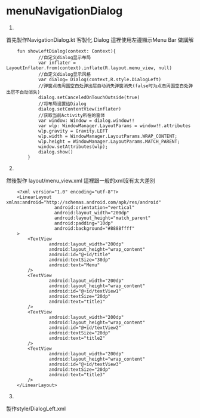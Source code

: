 # menuNavigationDialog
1.
首先製作NavigationDialog.kt 客製化 Dialog
這裡使用左邊顯示Menu Bar 做講解

        fun showLeftDialog(context: Context){
                //自定义dialog显示布局
                var inflater = LayoutInflater.from(context).inflate(R.layout.menu_view, null)
                //自定义dialog显示风格
                var dialog= Dialog(context,R.style.DialogLeft)
                //弹窗点击周围空白处弹出层自动消失弹窗消失(false时为点击周围空白处弹出层不自动消失)
                dialog.setCanceledOnTouchOutside(true)
                //将布局设置给Dialog
                dialog.setContentView(inflater)
                //获取当前Activity所在的窗体
                var window: Window = dialog.window!!
                var wlp: WindowManager.LayoutParams = window!!.attributes
                wlp.gravity = Gravity.LEFT
                wlp.width = WindowManager.LayoutParams.WRAP_CONTENT;
                wlp.height = WindowManager.LayoutParams.MATCH_PARENT;
                window.setAttributes(wlp);
                dialog.show()
            }
2.
然後製作 layout/menu_view.xml  這裡跟一般的xml沒有太大差別

        <?xml version="1.0" encoding="utf-8"?>
        <LinearLayout xmlns:android="http://schemas.android.com/apk/res/android"
                      android:orientation="vertical"
                      android:layout_width="200dp"
                      android:layout_height="match_parent"
                      android:padding="10dp"
                      android:background="#8888ffff"
        >
            <TextView
                    android:layout_width="200dp"
                    android:layout_height="wrap_content"
                    android:id="@+id/title"
                    android:textSize="30dp"
                    android:text="Menu"
            />
            <TextView
                    android:layout_width="200dp"
                    android:layout_height="wrap_content"
                    android:id="@+id/textView1"
                    android:textSize="20dp"
                    android:text="title1"
            />
            <TextView
                    android:layout_width="200dp"
                    android:layout_height="wrap_content"
                    android:id="@+id/textView2"
                    android:textSize="20dp"
                    android:text="title2"
            />
            <TextView
                    android:layout_width="200dp"
                    android:layout_height="wrap_content"
                    android:id="@+id/textView3"
                    android:textSize="20dp"
                    android:text="title3"
            />
        </LinearLayout>
3.
製作style/DialogLeft.xml
        <!--位于左侧dialog的风格-->
            <style name="DialogLeft" parent="@android:style/Theme.Dialog">
                <!-- 背景透明 -->
                <item name="android:windowBackground">@android:color/transparent</item>
                <item name="android:windowContentOverlay">@null</item>
                <!-- 浮于Activity之上 -->
                <item name="android:windowIsFloating">true</item>
                <!-- 边框 -->
                <item name="android:windowFrame">@null</item>
                <!-- Dialog以外的区域模糊效果 -->
                <item name="android:backgroundDimEnabled">true</item>
                <!-- 无标题 -->
                <item name="android:windowNoTitle">true</item>
                <!-- 半透明 -->
                <item name="android:windowIsTranslucent">true</item>
                <!--点击dialog以外区域关闭弹窗-->
                <item name="android:windowCloseOnTouchOutside">true</item>

                <!-- Dialog进入及退出动画 -->
                <item name="android:windowAnimationStyle">@style/ActionSheetDialogLeft</item>
            </style>

            <!-- ActionSheet进出动画 -->
            <style name="ActionSheetDialogLeft" parent="@android:style/Animation.Dialog">
                <item name="android:windowEnterAnimation">@anim/dialog_left_in</item>
                <item name="android:windowExitAnimation">@anim/dialog_left_out</item>
            </style>
4.    
製作 anim/dialog_left_in ,anim/dialog_left_out 分別為 滑動進來 跟 出去的動作
    
    dialog_left_in.xml
    <?xml version="1.0" encoding="utf-8"?>
    <set xmlns:android="http://schemas.android.com/apk/res/android">
    <scale
            android:interpolator="@android:anim/accelerate_interpolator"
            //顯示動畫的X位置
            android:fromXScale="0.0"
            android:toXScale="1.0"
            //顯示動畫的Y位置
            android:fromYScale="1.0"
            android:toYScale="1.0"
            //由左到右的滑動，如果要由右到左 pivotX設定為100%
            android:pivotX="0%"
            android:pivotY="0%"
            android:fillAfter="false"
            //滑動出來的動畫時間
            android:duration="500"/>  
    </set>
    
    dialog_left_out.xml
    <?xml version="1.0" encoding="utf-8"?>
    <set xmlns:android="http://schemas.android.com/apk/res/android">
    <scale
            android:interpolator="@android:anim/accelerate_interpolator"
            //顯示動畫的X位置
            android:fromXScale="1.0"
            android:toXScale="0.0"
            //顯示動畫的Y位置
            android:fromYScale="1.0"
            android:toYScale="1.0"
            //由左到右的滑動，如果要由右到左 pivotX設定為100% pivotY則是上到下或是下到上的動畫
            android:pivotX="0%"
            android:pivotY="0%"
            android:fillAfter="true"
            //滑動收起的動畫時間
            android:duration="500"/>
    </set>
5.  
    然後在MainActivity.kt 製作button來呼叫顯示
    
            var navigationDialog = NavigationDialog()
            var menubarRight = findViewById(R.id.menubarRight);
            menubarRight.setOnClickListener {
                navigationDialog.showRightDialog(this)
            }
    


